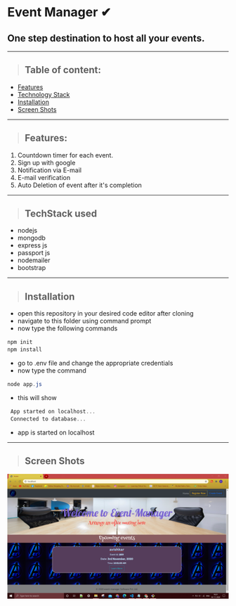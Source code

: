 # **Event Manager ✔**

## One step destination to host all your events.

---

> ## Table of content:

- [Features](https://github.com/vaibhav25-mnnit/Event-Manager/blob/master/README.md#features)
- [Technology Stack](https://github.com/vaibhav25-mnnit/Event-Manager/blob/master/README.md#techstack-used)
- [Installation](https://github.com/vaibhav25-mnnit/Event-Manager/blob/master/README.md#installation)
- [Screen Shots](https://github.com/vaibhav25-mnnit/Event-Manager/blob/master/README.md#screen-shots)

---

> ## **Features:**

1. Countdown timer for each event.
2. Sign up with google
3. Notification via E-mail
4. E-mail verification
5. Auto Deletion of event after it's completion

---

> ## **TechStack used**

- nodejs
- mongodb
- express js
- passport js
- nodemailer
- bootstrap

---

> ## Installation

- open this repository in your desired code editor after cloning
- navigate to this folder using command prompt
- now type the following commands

```powershell
npm init
npm install
```

- go to .env file and change the appropriate credentials
- now type the command

```powershell
node app.js
```

- this will show

```powershell
 App started on localhost...
 Connected to database...
```

- app is started on localhost

---

> ## Screen Shots

 ![ss](https://github.com/vaibhav25-mnnit/Event-Manager/blob/master/Screenshot%202020-11-02%20162143.png)
